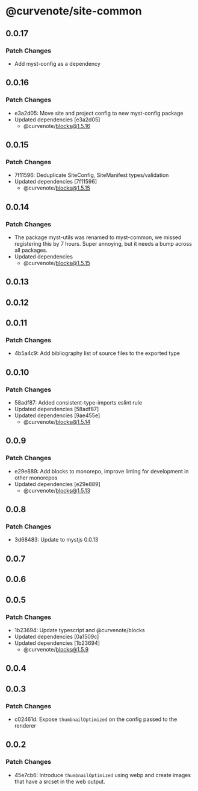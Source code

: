 # @curvenote/site-common

## 0.0.17

### Patch Changes

- Add myst-config as a dependency

## 0.0.16

### Patch Changes

- e3a2d05: Move site and project config to new myst-config package
- Updated dependencies [e3a2d05]
  - @curvenote/blocks@1.5.16

## 0.0.15

### Patch Changes

- 7f11596: Deduplicate SiteConfig, SiteManifest types/validation
- Updated dependencies [7f11596]
  - @curvenote/blocks@1.5.15

## 0.0.14

### Patch Changes

- The package myst-utils was renamed to myst-common, we missed registering this by 7 hours. Super annoying, but it needs a bump across all packages.
- Updated dependencies
  - @curvenote/blocks@1.5.15

## 0.0.13

## 0.0.12

## 0.0.11

### Patch Changes

- 4b5a4c9: Add bibliography list of source files to the exported type

## 0.0.10

### Patch Changes

- 58adf87: Added consistent-type-imports eslint rule
- Updated dependencies [58adf87]
- Updated dependencies [9ae455e]
  - @curvenote/blocks@1.5.14

## 0.0.9

### Patch Changes

- e29e889: Add blocks to monorepo, improve linting for development in other monorepos
- Updated dependencies [e29e889]
  - @curvenote/blocks@1.5.13

## 0.0.8

### Patch Changes

- 3d68483: Update to mystjs 0.0.13

## 0.0.7

## 0.0.6

## 0.0.5

### Patch Changes

- 1b23694: Update typescript and @curvenote/blocks
- Updated dependencies [0a1509c]
- Updated dependencies [1b23694]
  - @curvenote/blocks@1.5.9

## 0.0.4

## 0.0.3

### Patch Changes

- c02461d: Expose `thumbnailOptimized` on the config passed to the renderer

## 0.0.2

### Patch Changes

- 45e7cb6: Introduce `thumbnailOptimized` using webp and create images that have a srcset in the web output.
